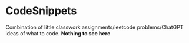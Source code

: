 # CodeSnippets
Combination of little classwork assignments/leetcode problems/ChatGPT ideas of what to code.
**Nothing to see here**
